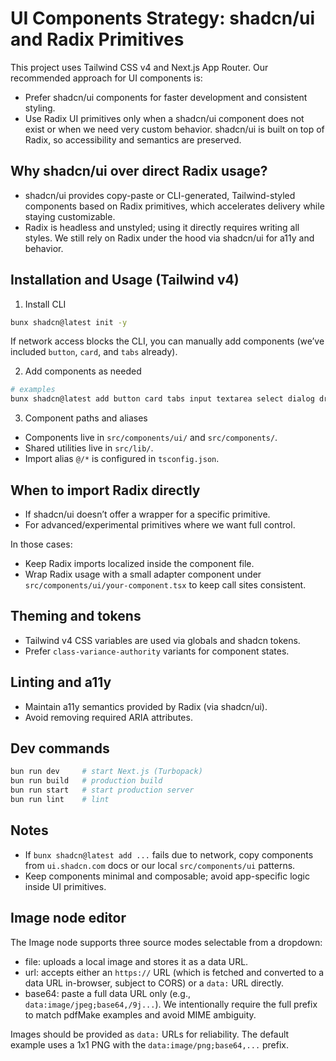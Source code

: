 # UI Components Strategy: shadcn/ui and Radix Primitives

This project uses Tailwind CSS v4 and Next.js App Router. Our recommended approach for UI components is:

- Prefer shadcn/ui components for faster development and consistent styling.
- Use Radix UI primitives only when a shadcn/ui component does not exist or when we need very custom behavior. shadcn/ui is built on top of Radix, so accessibility and semantics are preserved.

## Why shadcn/ui over direct Radix usage?
- shadcn/ui provides copy-paste or CLI-generated, Tailwind-styled components based on Radix primitives, which accelerates delivery while staying customizable.
- Radix is headless and unstyled; using it directly requires writing all styles. We still rely on Radix under the hood via shadcn/ui for a11y and behavior.

## Installation and Usage (Tailwind v4)

1) Install CLI

```bash
bunx shadcn@latest init -y
```

If network access blocks the CLI, you can manually add components (we’ve included `button`, `card`, and `tabs` already).

2) Add components as needed

```bash
# examples
bunx shadcn@latest add button card tabs input textarea select dialog dropdown-menu
```

3) Component paths and aliases
- Components live in `src/components/ui/` and `src/components/`.
- Shared utilities live in `src/lib/`.
- Import alias `@/*` is configured in `tsconfig.json`.

## When to import Radix directly
- If shadcn/ui doesn’t offer a wrapper for a specific primitive.
- For advanced/experimental primitives where we want full control.

In those cases:
- Keep Radix imports localized inside the component file.
- Wrap Radix usage with a small adapter component under `src/components/ui/your-component.tsx` to keep call sites consistent.

## Theming and tokens
- Tailwind v4 CSS variables are used via globals and shadcn tokens.
- Prefer `class-variance-authority` variants for component states.

## Linting and a11y
- Maintain a11y semantics provided by Radix (via shadcn/ui).
- Avoid removing required ARIA attributes.

## Dev commands
```bash
bun run dev     # start Next.js (Turbopack)
bun run build   # production build
bun run start   # start production server
bun run lint    # lint
```

## Notes
- If `bunx shadcn@latest add ...` fails due to network, copy components from `ui.shadcn.com` docs or our local `src/components/ui` patterns.
- Keep components minimal and composable; avoid app-specific logic inside UI primitives.

## Image node editor

The Image node supports three source modes selectable from a dropdown:

- file: uploads a local image and stores it as a data URL.
- url: accepts either an `https://` URL (which is fetched and converted to a data URL in-browser, subject to CORS) or a `data:` URL directly.
- base64: paste a full data URL only (e.g., `data:image/jpeg;base64,/9j...`). We intentionally require the full prefix to match pdfMake examples and avoid MIME ambiguity.

Images should be provided as `data:` URLs for reliability. The default example uses a 1x1 PNG with the `data:image/png;base64,...` prefix.
